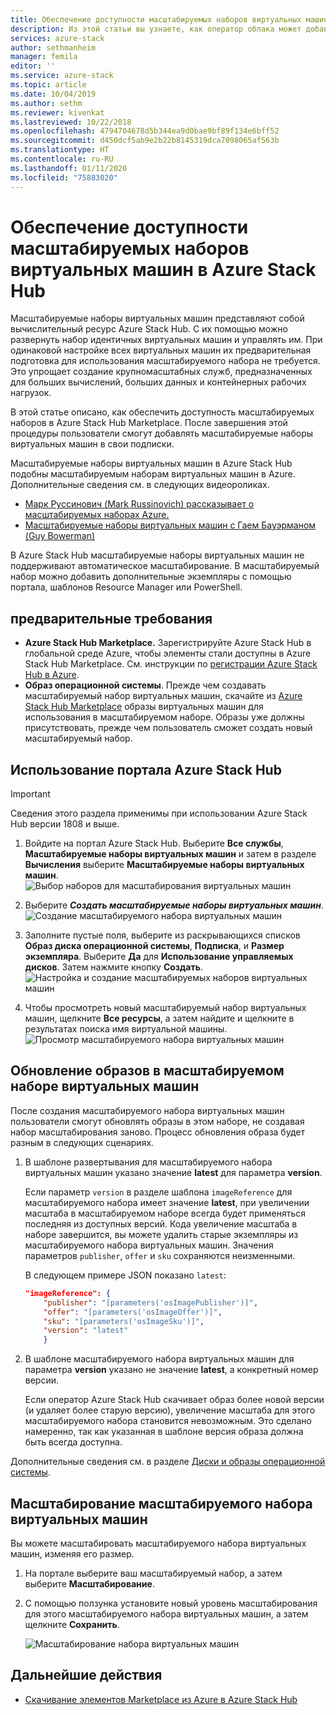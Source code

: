 ```yaml
---
title: Обеспечение доступности масштабируемых наборов виртуальных машин в Azure Stack Hub | Документация Майкрософт
description: Из этой статьи вы узнаете, как оператор облака может добавить масштабируемый набор виртуальных машин в Azure Stack Hub Marketplace.
services: azure-stack
author: sethmanheim
manager: femila
editor: ''
ms.service: azure-stack
ms.topic: article
ms.date: 10/04/2019
ms.author: sethm
ms.reviewer: kivenkat
ms.lastreviewed: 10/22/2018
ms.openlocfilehash: 4794704678d5b344ea9d0bae9bf89f134e6bff52
ms.sourcegitcommit: d450dcf5ab9e2b22b8145319dca7098065af563b
ms.translationtype: HT
ms.contentlocale: ru-RU
ms.lasthandoff: 01/11/2020
ms.locfileid: "75883020"
---
```

# <a name="make-virtual-machine-scale-sets-available-in-azure-stack-hub"></a>Обеспечение доступности масштабируемых наборов виртуальных машин в Azure Stack Hub

 
Масштабируемые наборы виртуальных машин представляют собой вычислительный ресурс Azure Stack Hub. С их помощью можно развернуть набор идентичных виртуальных машин и управлять им. При одинаковой настройке всех виртуальных машин их предварительная подготовка для использования масштабируемого набора не требуется. Это упрощает создание крупномасштабных служб, предназначенных для больших вычислений, больших данных и контейнерных рабочих нагрузок.

В этой статье описано, как обеспечить доступность масштабируемых наборов в Azure Stack Hub Marketplace. После завершения этой процедуры пользователи смогут добавлять масштабируемые наборы виртуальных машин в свои подписки.

Масштабируемые наборы виртуальных машин в Azure Stack Hub подобны масштабируемым наборам виртуальных машин в Azure. Дополнительные сведения см. в следующих видеороликах.

* [Марк Руссинович (Mark Russinovich) рассказывает о масштабируемых наборах Azure.](https://channel9.msdn.com/Blogs/Regular-IT-Guy/Mark-Russinovich-Talks-Azure-Scale-Sets/)
* [Масштабируемые наборы виртуальных машин с Гаем Бауэрманом (Guy Bowerman)](https://channel9.msdn.com/Shows/Cloud+Cover/Episode-191-Virtual-Machine-Scale-Sets-with-Guy-Bowerman)

В Azure Stack Hub масштабируемые наборы виртуальных машин не поддерживают автоматическое масштабирование. В масштабируемый набор можно добавить дополнительные экземпляры с помощью портала, шаблонов Resource Manager или PowerShell.

## <a name="prerequisites"></a>предварительные требования

* **Azure Stack Hub Marketplace.** Зарегистрируйте Azure Stack Hub в глобальной среде Azure, чтобы элементы стали доступны в Azure Stack Hub Marketplace. См. инструкции по [регистрации Azure Stack Hub в Azure](azure-stack-registration.md).
* **Образ операционной системы**. Прежде чем создавать масштабируемый набор виртуальных машин, скачайте из [Azure Stack Hub Marketplace](azure-stack-download-azure-marketplace-item.md) образы виртуальных машин для использования в масштабируемом наборе. Образы уже должны присутствовать, прежде чем пользователь сможет создать новый масштабируемый набор.

## <a name="use-the-azure-stack-hub-portal"></a>Использование портала Azure Stack Hub

>[!IMPORTANT]  
> Сведения этого раздела применимы при использовании Azure Stack Hub версии 1808 и выше. 

1. Войдите на портал Azure Stack Hub. Выберите **Все службы**, **Масштабируемые наборы виртуальных машин** и затем в разделе **Вычисления** выберите **Масштабируемые наборы виртуальных машин**.
   ![Выбор наборов для масштабирования виртуальных машин](media/azure-stack-compute-add-scalesets/all-services.png)

2. Выберите ***Создать масштабируемые наборы виртуальных машин***.
   ![Создание масштабируемого набора виртуальных машин](media/azure-stack-compute-add-scalesets/create-scale-set.png)

3. Заполните пустые поля, выберите из раскрывающихся списков **Образ диска операционной системы**, **Подписка**, и **Размер экземпляра**. Выберите **Да** для **Использование управляемых дисков**. Затем нажмите кнопку **Создать**.
    ![Настройка и создание масштабируемых наборов виртуальных машин](media/azure-stack-compute-add-scalesets/create.png)

4. Чтобы просмотреть новый масштабируемый набор виртуальных машин, щелкните **Все ресурсы**, а затем найдите и щелкните в результатах поиска имя виртуальной машины.
   ![Просмотр масштабируемого набора виртуальных машин](media/azure-stack-compute-add-scalesets/search.png)

## <a name="update-images-in-a-virtual-machine-scale-set"></a>Обновление образов в масштабируемом наборе виртуальных машин

После создания масштабируемого набора виртуальных машин пользователи смогут обновлять образы в этом наборе, не создавая набор масштабирования заново. Процесс обновления образа будет разным в следующих сценариях.

1. В шаблоне развертывания для масштабируемого набора виртуальных машин указано значение **latest** для параметра **version**.  

   Если параметр `version` в разделе шаблона `imageReference` для масштабируемого набора имеет значение **latest**, при увеличении масштаба в масштабируемом наборе всегда будет применяться последняя из доступных версий. Кода увеличение масштаба в наборе завершится, вы можете удалить старые экземпляры из масштабируемого набора виртуальных машин. Значения параметров `publisher`, `offer` и `sku` сохраняются неизменными.

   В следующем примере JSON показано `latest`:  

    ```json  
    "imageReference": {
        "publisher": "[parameters('osImagePublisher')]",
        "offer": "[parameters('osImageOffer')]",
        "sku": "[parameters('osImageSku')]",
        "version": "latest"
        }
    ```

2. В шаблоне масштабируемого набора виртуальных машин для параметра **version** указано не значение **latest**, а конкретный номер версии.  

    Если оператор Azure Stack Hub скачивает образ более новой версии (и удаляет более старую версию), увеличение масштаба для этого масштабируемого набора становится невозможным. Это сделано намеренно, так как указанная в шаблоне версия образа должна быть всегда доступна.  

Дополнительные сведения см. в разделе [Диски и образы операционной системы](../user/azure-stack-compute-overview.md#operating-system-disks-and-images).  

## <a name="scale-a-virtual-machine-scale-set"></a>Масштабирование масштабируемого набора виртуальных машин

Вы можете масштабировать масштабируемого набора виртуальных машин, изменяя его размер.

1. На портале выберите ваш масштабируемый набор, а затем выберите **Масштабирование**.

2. С помощью ползунка установите новый уровень масштабирования для этого масштабируемого набора виртуальных машин, а затем щелкните **Сохранить**.

     ![Масштабирование набора виртуальных машин](media/azure-stack-compute-add-scalesets/scale.png)

## <a name="next-steps"></a>Дальнейшие действия

* [Скачивание элементов Marketplace из Azure в Azure Stack Hub](azure-stack-download-azure-marketplace-item.md)
